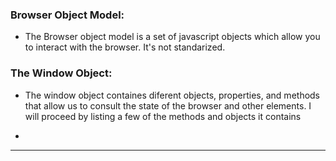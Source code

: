 ### Browser Object Model:
- The Browser object model is a set of javascript objects which allow you to interact with the browser. It's not standarized.

### The Window Object:
- The window object containes diferent objects, properties, and methods that allow us to consult the state of the browser and other elements. I will proceed by listing a few of the methods and objects it contains

- 

---